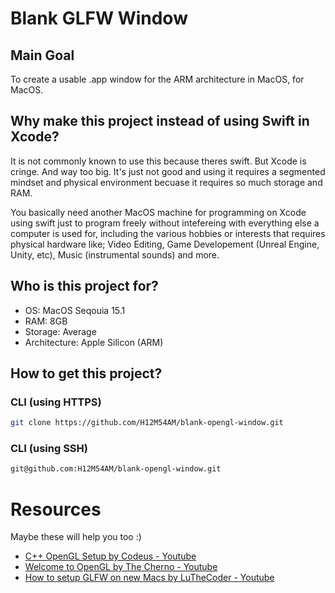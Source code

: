 # Blank GLFW Window

## Main Goal
To create a usable .app window for the ARM architecture in MacOS, for MacOS. 

## Why make this project instead of using Swift in Xcode?
It is not commonly known to use this because theres swift. But Xcode is cringe. And way too big. It's just not good and using it requires a segmented mindset and physical environment becuase it requires so much storage and RAM. 

You basically need another MacOS machine for programming on Xcode using swift just to program freely without intefereing with everything else a computer is used for, including the various hobbies or interests that requires physical hardware like; Video Editing, Game Developement (Unreal Engine, Unity, etc), Music (instrumental sounds) and more. 

## Who is this project for?
- OS: MacOS Seqouia 15.1
- RAM: 8GB
- Storage: Average
- Architecture: Apple Silicon (ARM)

## How to get this project?
### CLI (using HTTPS)
```bash
git clone https://github.com/H12M54AM/blank-opengl-window.git
```
### CLI (using SSH)
```bash
git@github.com:H12M54AM/blank-opengl-window.git
```

# Resources
Maybe these will help you too :)
- [C++ OpenGL Setup by Codeus - Youtube](https://www.youtube.com/watch?v=Y4F0tI7WlDs)
- [Welcome to OpenGL by The Cherno - Youtube](https://www.youtube.com/watch?v=W3gAzLwfIP0&list=PLlrATfBNZ98foTJPJ_Ev03o2oq3-GGOS2)
- [How to setup GLFW on new Macs by LuTheCoder - Youtube](https://www.youtube.com/watch?v=6AHq0jTrypw&t=471s)